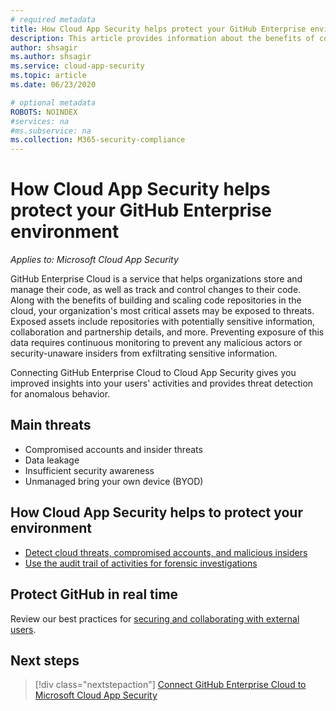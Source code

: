 ```yaml
---
# required metadata
title: How Cloud App Security helps protect your GitHub Enterprise environment
description: This article provides information about the benefits of connecting your GitHub Enterprise app to Cloud App Security using the API connector for visibility and control over use.
author: shsagir
ms.author: shsagir
ms.service: cloud-app-security
ms.topic: article
ms.date: 06/23/2020

# optional metadata
ROBOTS: NOINDEX
#services: na
#ms.subservice: na
ms.collection: M365-security-compliance
---
```


# How Cloud App Security helps protect your GitHub Enterprise environment

*Applies to: Microsoft Cloud App Security*

GitHub Enterprise Cloud is a service that helps organizations store and manage their code, as well as track and control changes to their code. Along with the benefits of building and scaling code repositories in the cloud, your organization's most critical assets may be exposed to threats. Exposed assets include repositories with potentially sensitive information, collaboration and partnership details, and more. Preventing exposure of this data requires continuous monitoring to prevent any malicious actors or security-unaware insiders from exfiltrating sensitive information.

Connecting GitHub Enterprise Cloud to Cloud App Security gives you improved insights into your users' activities and provides threat detection for anomalous behavior.

## Main threats

- Compromised accounts and insider threats
- Data leakage
- Insufficient security awareness
- Unmanaged bring your own device (BYOD)

## How Cloud App Security helps to protect your environment

- [Detect cloud threats, compromised accounts, and malicious insiders](best-practices.md#detect-cloud-threats-compromised-accounts-malicious-insiders-and-ransomware)
- [Use the audit trail of activities for forensic investigations](best-practices.md#use-the-audit-trail-of-activities-for-forensic-investigations)

## Protect GitHub in real time

Review our best practices for [securing and collaborating with external users](best-practices.md#secure-collaboration-with-external-users-by-enforcing-real-time-session-controls).

## Next steps

> [!div class="nextstepaction"]
> [Connect GitHub Enterprise Cloud to Microsoft Cloud App Security](connect-github-ec-to-microsoft-cloud-app-security.md)
